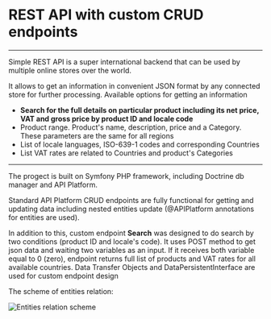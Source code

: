 <h1>REST API with custom CRUD endpoints</h1>
<hr>
<p>Simple REST API is a super international backend that can be used by multiple online stores over the world.</p>
<p>It allows to get an information in convenient JSON format by any connected store for further processing. Available options for getting an information</p>
<ul>
    <li><b>Search for the full details on particular product including its net price, VAT and gross price by product ID and locale code</b></li>
    <li>Product range. Product's name, description, price and a Category. These parameters are the same for all regions</li>
    <li>List of locale languages, ISO-639-1 codes and corresponding Countries</li>
    <li>List VAT rates are related to Countries and product's Categories
</ul>
<hr>
<p>The progect is built on Symfony PHP framework, including Doctrine db manager and API Platform. </p>
<p>Standard API Platform CRUD endpoints are fully functional for getting and updating data including nested entities update (@APIPlatform annotations for entities are used).</p>
<p>In addition to this, custom endpoint <b>Search</b> was designed to do search by two conditions (product ID and locale's code). It uses POST method to get json data and waiting two variables as an input. If it receives both variable equal to 0 (zero), endpoint returns full list of products and VAT rates for all available countries. Data Transfer Objects and DataPersistentInterface are used for custom endpoint design</p>

<p>The scheme of entities relation:</p>
<img src='[https://github.com/echerepenya/estore_restapi_symfony/blob/main/public/git_screens/entities-relation.jpg' alt='Entities relation scheme' style='max-width: 50%;'>